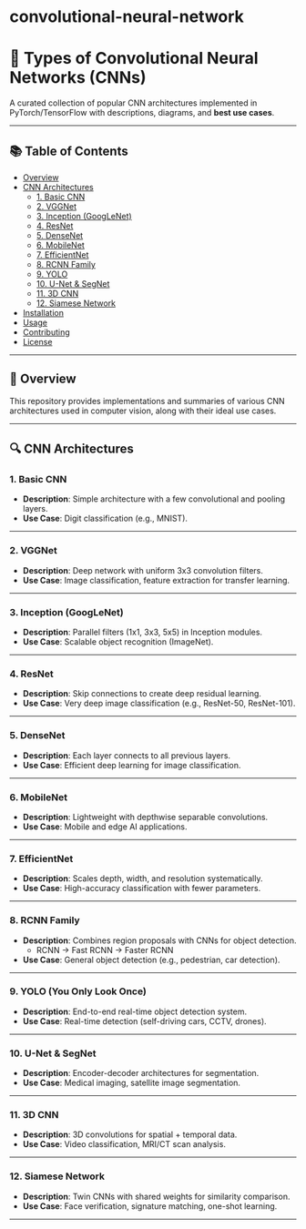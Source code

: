 # convolutional-neural-network

# 🧠 Types of Convolutional Neural Networks (CNNs)

A curated collection of popular CNN architectures implemented in PyTorch/TensorFlow with descriptions, diagrams, and **best use cases**.

---

## 📚 Table of Contents

- [Overview](#overview)
- [CNN Architectures](#cnn-architectures)
  - [1. Basic CNN](#1-basic-cnn)
  - [2. VGGNet](#2-vggnet)
  - [3. Inception (GoogLeNet)](#3-inception-googlenet)
  - [4. ResNet](#4-resnet)
  - [5. DenseNet](#5-densenet)
  - [6. MobileNet](#6-mobilenet)
  - [7. EfficientNet](#7-efficientnet)
  - [8. RCNN Family](#8-rcnn-family)
  - [9. YOLO](#9-yolo)
  - [10. U-Net & SegNet](#10-u-net--segnet)
  - [11. 3D CNN](#11-3d-cnn)
  - [12. Siamese Network](#12-siamese-network)
- [Installation](#installation)
- [Usage](#usage)
- [Contributing](#contributing)
- [License](#license)

---

## 🧾 Overview

This repository provides implementations and summaries of various CNN architectures used in computer vision, along with their ideal use cases.

---

## 🔍 CNN Architectures

### 1. **Basic CNN**
- **Description**: Simple architecture with a few convolutional and pooling layers.
- **Use Case**: Digit classification (e.g., MNIST).

---

### 2. **VGGNet**
- **Description**: Deep network with uniform 3x3 convolution filters.
- **Use Case**: Image classification, feature extraction for transfer learning.

---

### 3. **Inception (GoogLeNet)**
- **Description**: Parallel filters (1x1, 3x3, 5x5) in Inception modules.
- **Use Case**: Scalable object recognition (ImageNet).

---

### 4. **ResNet**
- **Description**: Skip connections to create deep residual learning.
- **Use Case**: Very deep image classification (e.g., ResNet-50, ResNet-101).

---

### 5. **DenseNet**
- **Description**: Each layer connects to all previous layers.
- **Use Case**: Efficient deep learning for image classification.

---

### 6. **MobileNet**
- **Description**: Lightweight with depthwise separable convolutions.
- **Use Case**: Mobile and edge AI applications.

---

### 7. **EfficientNet**
- **Description**: Scales depth, width, and resolution systematically.
- **Use Case**: High-accuracy classification with fewer parameters.

---

### 8. **RCNN Family**
- **Description**: Combines region proposals with CNNs for object detection.
  - RCNN → Fast RCNN → Faster RCNN
- **Use Case**: General object detection (e.g., pedestrian, car detection).

---

### 9. **YOLO (You Only Look Once)**
- **Description**: End-to-end real-time object detection system.
- **Use Case**: Real-time detection (self-driving cars, CCTV, drones).

---

### 10. **U-Net & SegNet**
- **Description**: Encoder-decoder architectures for segmentation.
- **Use Case**: Medical imaging, satellite image segmentation.

---

### 11. **3D CNN**
- **Description**: 3D convolutions for spatial + temporal data.
- **Use Case**: Video classification, MRI/CT scan analysis.

---

### 12. **Siamese Network**
- **Description**: Twin CNNs with shared weights for similarity comparison.
- **Use Case**: Face verification, signature matching, one-shot learning.

---

